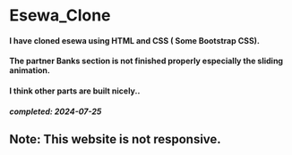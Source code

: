 # Esewa_Clone
#### I have cloned esewa using HTML and  CSS ( Some Bootstrap CSS).
#### The partner Banks section is not finished properly especially the sliding animation.
#### I think other parts are built nicely..



##### completed: 2024-07-25

## Note: This website is not responsive.